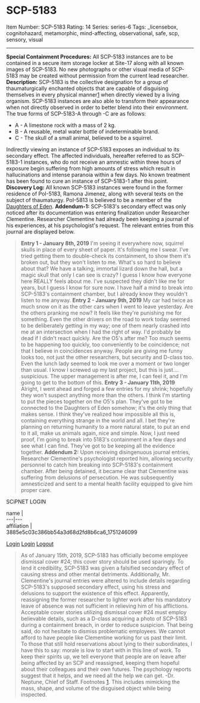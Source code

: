 # SCP-5183
Item Number: SCP-5183
Rating: 14
Series: series-6
Tags: _licensebox, cognitohazard, metamorphic, mind-affecting, observational, safe, scp, sensory, visual

---

**Special Containment Procedures:** All SCP-5183 instances are to be contained in a secure item storage locker at Site-17 along with all known images of SCP-5183. No new photographs or other visual media of SCP-5183 may be created without permission from the current lead researcher.
**Description:** SCP-5183 is the collective designation for a group of thaumaturgically enchanted objects that are capable of disguising themselves in every physical manner[1](javascript:;) when directly viewed by a living organism. SCP-5183 instances are also able to transform their appearance when not directly observed in order to better blend into their environment.
The true forms of SCP-5183-A through -C are as follows:
  * A - A limestone rock with a mass of 2 kg.
  * B - A reusable, metal water bottle of indeterminable brand.
  * C - The skull of a small animal, believed to be a squirrel.

Indirectly viewing an instance of SCP-5183 exposes an individual to its secondary effect. The affected individuals, hereafter referred to as SCP-5183-1 instances, who do not receive an amnestic within three hours of exposure begin suffering from high amounts of stress which result in hallucinations and intense paranoia within a few days. No known treatment has been found to cure an instance of SCP-5183-1 after this point.
**Discovery Log:** All known SCP-5183 instances were found in the former residence of PoI-5183, Ramona Jimenez, along with several texts on the subject of thaumaturgy. PoI-5813 is believed to be a member of the [Daughters of Eden](/scp-4971).
**Addendum-1:** SCP-5183's secondary effect was only noticed after its documentation was entering finalization under Researcher Clementine. Researcher Clementine had already been keeping a journal of his experiences, at his psychologist's request. The relevant entries from this journal are displayed below.
> **Entry 1 - January 8th, 2019**
> I'm seeing it everywhere now, squirrel skulls in place of every sheet of paper. It's following me I swear. I've tried getting them to double-check its containment, to show them it's broken out, but they won't listen to me. What's so hard to believe about that? We have a talking, immortal lizard down the hall, but a magic skull that only I can see is crazy?
> I guess I know how everyone here REALLY feels about me. I've suspected they didn't like me for years, but I guess I know for sure now. I have half a mind to break into SCP-5183's containment chamber, but I already know they wouldn't listen to me anyway.
> **Entry 2 - January 9th, 2019**
> My car had twice as much snow on it as the other cars when I went to leave yesterday. Are the others pranking me now? It feels like they're punishing me for something. Even the other drivers on the road to work today seemed to be deliberately getting in my way; one of them nearly crashed into me at an intersection when I had the right of way. I'd probably be dead if I didn't react quickly.
> Are the O5's after me? Too much seems to be happening too quickly, too conveniently to be coincidence; not that I believe in coincidences anyway. People are giving me funny looks too, not just the other researchers, but security and D-class too. Even the lunch lady seemed to look me over a moment or two longer than usual. I know I screwed up my last project, but this is just…. suspicious.
> The upper management is after me, I can feel it, and I'm going to get to the bottom of this.
> **Entry 3 - January 11th, 2019**
> Alright, I went ahead and forged a few entries for my shrink; hopefully they won't suspect anything more than the others. I think I'm starting to put the pieces together on the O5's plan. They've got to be connected to the Daughters of Eden somehow; it's the only thing that makes sense. I think they've realized how impossible all this is, containing everything strange in the world and all. I bet they're planning on returning humanity to a more natural state, to put an end to it all, make us animals again, nice and simple. Now, I just need proof, I'm going to break into 5183's containment in a few days and see what I can find. They've got to be keeping all the evidence together.
**Addendum 2:** Upon receiving disingenuous journal entries, Researcher Clementine's psychologist reported him, allowing security personnel to catch him breaking into SCP-5183's containment chamber. After being detained, it became clear that Clementine was suffering from delusions of persecution. He was subsequently amnesticized and sent to a mental health facility equipped to give him proper care.
  
  
SCiPNET LOGIN  
  

name  |   
---|---  
affiliation  |   
3885e5c03c386bb54a3d68d2fd8b6ca6_1751246099 
  
[Login](btn-false)
[Login](javascript:;)
[Logout](javascript:;)
> As of January 15th, 2019, SCP-5183 has officially become employee dismissal cover #24; this cover story should be used sparingly. To lend it credibility, SCP-5183 was given a falsified secondary effect of causing stress and other mental detriments. Additionally, Mr. Clementine's journal entries were altered to include details regarding SCP-5183's supposed secondary effect, using his stress and delusions to support the existence of this effect. Apparently, reassigning the former researcher to lighter work after his mandatory leave of absence was not sufficient in relieving him of his afflictions.
> Acceptable cover stories utilizing dismissal cover #24 must employ believable details, such as a D-class acquiring a photo of SCP-5183 during a containment breach, in order to reduce suspicion. That being said, do not hesitate to dismiss problematic employees. We cannot afford to have people like Clementine working for us past their limit.
> To those that still hold reservations about lying to their subordinates, I have this to say: morale is low to start with in this line of work. To keep their spirits up, we tell everyone that people are on leave after being affected by an SCP and reassigned, keeping them hopeful about their colleagues and their own futures. The psychology reports suggest that it helps, and we need all the help we can get.
> -Dr. Neptune, Chief of Staff.
Footnotes
[1](javascript:;). This includes mimicking the mass, shape, and volume of the disguised object while being inspected.